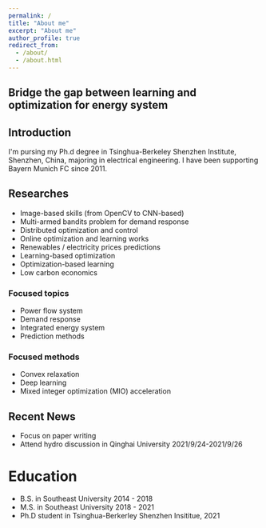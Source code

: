 ```yaml
---
permalink: /
title: "About me"
excerpt: "About me"
author_profile: true
redirect_from: 
  - /about/
  - /about.html
---
```

## Bridge the gap between learning and optimization for energy system

## Introduction 
I'm pursing my Ph.d degree in Tsinghua-Berkeley Shenzhen Institute, Shenzhen, China,  majoring in electrical engineering. I have been supporting Bayern Munich FC since 2011.

## Researches

- Image-based skills (from OpenCV to CNN-based)
- Multi-armed bandits problem for demand response
- Distributed optimization and control
- Online optimization and learning works
- Renewables / electricity prices predictions
- Learning-based optimization
- Optimization-based learning
- Low carbon economics

### Focused topics

- Power flow system
- Demand response
- Integrated energy system
- Prediction methods 

### Focused methods

- Convex relaxation
- Deep learning
- Mixed integer optimization (MIO) acceleration

## Recent News
- Focus on paper writing 
- Attend hydro discussion in Qinghai University 2021/9/24-2021/9/26

Education
======
* B.S. in Southeast University 2014 - 2018
* M.S. in Southeast University 2018 - 2021
* Ph.D student in Tsinghua-Berkerley Shenzhen Insititue, 2021





